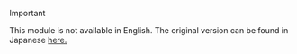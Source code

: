 > [!Important] 
> This module is not available in English. The original version can be found in Japanese [here.](https://docs.microsoft.com/ja-jp/learn/modules/kris-demo-5481d3eb/kris-unique-module-7)